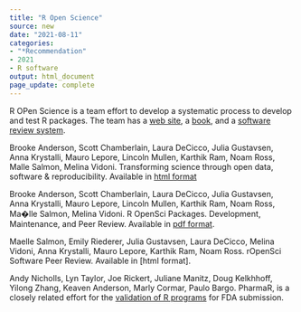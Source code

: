 ```yaml
---
title: "R Open Science"
source: new
date: "2021-08-11"
categories:
- "*Recommendation"
- 2021
- R software
output: html_document
page_update: complete
---
```


R OPen Science is a team effort to develop a systematic process to develop and test R packages. The team has a [web site][and1], a [book][and2], and a [software review system][and3].

<!--more-->

Brooke Anderson, Scott Chamberlain, Laura DeCicco, Julia Gustavsen, Anna Krystalli, Mauro Lepore, Lincoln Mullen, Karthik Ram, Noam Ross, Malle Salmon, Melina Vidoni. Transforming science through open data, software & reproducibility. Available in [html format][and1]

Brooke Anderson, Scott Chamberlain, Laura DeCicco, Julia Gustavsen, Anna Krystalli, Mauro Lepore, Lincoln Mullen, Karthik Ram, Noam Ross, Ma�lle Salmon, Melina Vidoni. R OpenSci Packages. Development, Maintenance, and Peer Review. Available in [pdf format][and2].

Maelle Salmon, Emily Riederer, Julia Gustavsen, Laura DeCicco, Melina Vidoni, Anna Krystalli, Mauro Lepore, Karthik Ram, Noam Ross. rOpenSci Software Peer Review. Available in [html format].

Andy Nicholls, Lyn Taylor, Joe Rickert, Juliane Manitz, Doug Kelkhhoff, Yilong Zhang, Keaven Anderson, Marly Cormar, Paulo Bargo. PharmaR, is a closely related effort for the [validation of R programs][nic1] for FDA submission.

[and1]: https://ropensci.org/
[and2]: https://devguide.ropensci.org/
[and3]: https://ropensci.org/software-review/

[nic1]: https://www.pharmar.org/
